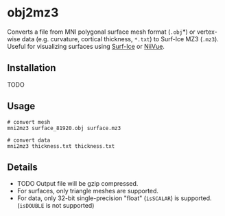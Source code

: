 # obj2mz3

Converts a file from MNI polygonal surface mesh format (`.obj`\*) or
vertex-wise data (e.g. curvature, cortical thickness, `*.txt`)
to Surf-Ice MZ3 (`.mz3`).
Useful for visualizing surfaces using [Surf-Ice]() or [NiiVue]().

## Installation

TODO

## Usage

```shell
# convert mesh
mni2mz3 surface_81920.obj surface.mz3

# convert data
mni2mz3 thickness.txt thickness.txt
```

## Details

- TODO Output file will be gzip compressed.
- For surfaces, only triangle meshes are supported.
- For data, only 32-bit single-precision "float" (`isSCALAR`) is supported.
  (`isDOUBLE` is not supported)
